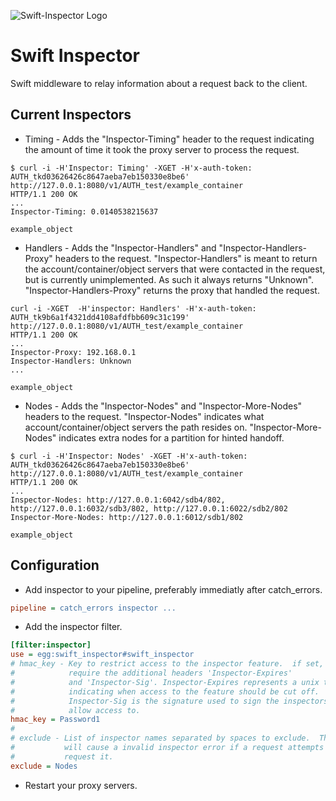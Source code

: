 ![Swift-Inspector Logo](https://raw.githubusercontent.com/hurricanerix/swift-inspector/master/resources/swift-inspector.png)

Swift Inspector
===============

Swift middleware to relay information about a request back to the client.

Current Inspectors
------------------

* Timing - Adds the "Inspector-Timing" header to the request indicating the
  amount of time it took the proxy server to process the request.

```Shell
$ curl -i -H'Inspector: Timing' -XGET -H'x-auth-token: AUTH_tkd03626426c8647aeba7eb150330e8be6' http://127.0.0.1:8080/v1/AUTH_test/example_container
HTTP/1.1 200 OK
...
Inspector-Timing: 0.0140538215637

example_object
```

* Handlers - Adds the "Inspector-Handlers" and "Inspector-Handlers-Proxy"
  headers to the request.  "Inspector-Handlers" is meant to return the
  account/container/object servers that were contacted in the request, but
  is currently unimplemented.  As such it always returns "Unknown".
  "Inspector-Handlers-Proxy" returns the proxy that handled the request.

```Shell
curl -i -XGET  -H'inspector: Handlers' -H'x-auth-token: AUTH_tk9b6a1f4321dd4108afdfbb609c31c199' http://127.0.0.1:8080/v1/AUTH_test/example_container
HTTP/1.1 200 OK
...
Inspector-Proxy: 192.168.0.1
Inspector-Handlers: Unknown
...

example_object
```

* Nodes - Adds the "Inspector-Nodes" and "Inspector-More-Nodes" headers to the
  request.  "Inspector-Nodes" indicates what account/container/object servers
  the path resides on.  "Inspector-More-Nodes" indicates extra nodes for a
  partition for hinted handoff.

```Shell
$ curl -i -H'Inspector: Nodes' -XGET -H'x-auth-token: AUTH_tkd03626426c8647aeba7eb150330e8be6' http://127.0.0.1:8080/v1/AUTH_test/example_container
HTTP/1.1 200 OK
...
Inspector-Nodes: http://127.0.0.1:6042/sdb4/802, http://127.0.0.1:6032/sdb3/802, http://127.0.0.1:6022/sdb2/802
Inspector-More-Nodes: http://127.0.0.1:6012/sdb1/802

example_object
```

Configuration
-------------

* Add inspector to your pipeline, preferably immediatly after catch_errors.

```INI
pipeline = catch_errors inspector ...
```

* Add the inspector filter.

```INI
[filter:inspector]
use = egg:swift_inspector#swift_inspector
# hmac_key - Key to restrict access to the inspector feature.  if set, will
#            require the additional headers 'Inspector-Expires'
#            and 'Inspector-Sig'. Inspector-Expires represents a unix timestamp
#            indicating when access to the feature should be cut off.
#            Inspector-Sig is the signature used to sign the inspectors to
#            allow access to.
hmac_key = Password1
#
# exclude - List of inspector names separated by spaces to exclude.  This 
#           will cause a invalid inspector error if a request attempts to
#           request it.
exclude = Nodes
```

* Restart your proxy servers.
